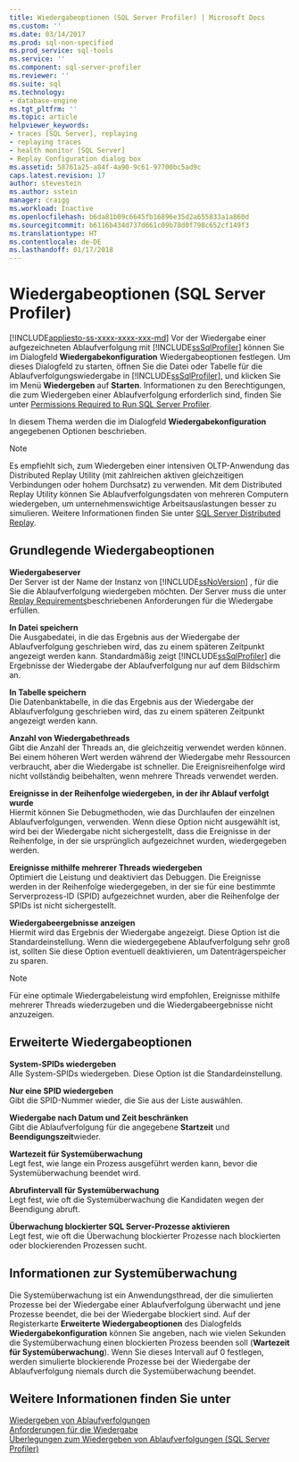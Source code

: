 ```yaml
---
title: Wiedergabeoptionen (SQL Server Profiler) | Microsoft Docs
ms.custom: ''
ms.date: 03/14/2017
ms.prod: sql-non-specified
ms.prod_service: sql-tools
ms.service: ''
ms.component: sql-server-profiler
ms.reviewer: ''
ms.suite: sql
ms.technology:
- database-engine
ms.tgt_pltfrm: ''
ms.topic: article
helpviewer_keywords:
- traces [SQL Server], replaying
- replaying traces
- health monitor [SQL Server]
- Replay Configuration dialog box
ms.assetid: 58761a25-a84f-4a90-9c61-97700bc5ad9c
caps.latest.revision: 17
author: stevestein
ms.author: sstein
manager: craigg
ms.workload: Inactive
ms.openlocfilehash: b6da81b09c6645fb16896e35d2a655833a1a860d
ms.sourcegitcommit: b6116b434d737d661c09b78d0f798c652cf149f3
ms.translationtype: HT
ms.contentlocale: de-DE
ms.lasthandoff: 01/17/2018
---
```

# <a name="replay-options-sql-server-profiler"></a>Wiedergabeoptionen (SQL Server Profiler)
[!INCLUDE[appliesto-ss-xxxx-xxxx-xxx-md](../../includes/appliesto-ss-xxxx-xxxx-xxx-md.md)] Vor der Wiedergabe einer aufgezeichneten Ablaufverfolgung mit [!INCLUDE[ssSqlProfiler](../../includes/sssqlprofiler-md.md)] können Sie im Dialogfeld **Wiedergabekonfiguration** Wiedergabeoptionen festlegen. Um dieses Dialogfeld zu starten, öffnen Sie die Datei oder Tabelle für die Ablaufverfolgungswiedergabe in [!INCLUDE[ssSqlProfiler](../../includes/sssqlprofiler-md.md)], und klicken Sie im Menü **Wiedergeben** auf **Starten**. Informationen zu den Berechtigungen, die zum Wiedergeben einer Ablaufverfolgung erforderlich sind, finden Sie unter [Permissions Required to Run SQL Server Profiler](../../tools/sql-server-profiler/permissions-required-to-run-sql-server-profiler.md).  
  
 In diesem Thema werden die im Dialogfeld **Wiedergabekonfiguration** angegebenen Optionen beschrieben.  
  
> [!NOTE]  
>  Es empfiehlt sich, zum Wiedergeben einer intensiven OLTP-Anwendung das Distributed Replay Utility (mit zahlreichen aktiven gleichzeitigen Verbindungen oder hohem Durchsatz) zu verwenden. Mit dem Distributed Replay Utility können Sie Ablaufverfolgungsdaten von mehreren Computern wiedergeben, um unternehmenswichtige Arbeitsauslastungen besser zu simulieren. Weitere Informationen finden Sie unter [SQL Server Distributed Replay](../../tools/distributed-replay/sql-server-distributed-replay.md).  
  
## <a name="basic-replay-options"></a>Grundlegende Wiedergabeoptionen  
 **Wiedergabeserver**  
 Der Server ist der Name der Instanz von [!INCLUDE[ssNoVersion](../../includes/ssnoversion-md.md)] , für die Sie die Ablaufverfolgung wiedergeben möchten. Der Server muss die unter [Replay Requirements](../../tools/sql-server-profiler/replay-requirements.md)beschriebenen Anforderungen für die Wiedergabe erfüllen.  
  
 **In Datei speichern**  
 Die Ausgabedatei, in die das Ergebnis aus der Wiedergabe der Ablaufverfolgung geschrieben wird, das zu einem späteren Zeitpunkt angezeigt werden kann. Standardmäßig zeigt [!INCLUDE[ssSqlProfiler](../../includes/sssqlprofiler-md.md)] die Ergebnisse der Wiedergabe der Ablaufverfolgung nur auf dem Bildschirm an.  
  
 **In Tabelle speichern**  
 Die Datenbanktabelle, in die das Ergebnis aus der Wiedergabe der Ablaufverfolgung geschrieben wird, das zu einem späteren Zeitpunkt angezeigt werden kann.  
  
 **Anzahl von Wiedergabethreads**  
 Gibt die Anzahl der Threads an, die gleichzeitig verwendet werden können. Bei einem höheren Wert werden während der Wiedergabe mehr Ressourcen verbraucht, aber die Wiedergabe ist schneller. Die Ereignisreihenfolge wird nicht vollständig beibehalten, wenn mehrere Threads verwendet werden.  
  
 **Ereignisse in der Reihenfolge wiedergeben, in der ihr Ablauf verfolgt wurde**  
 Hiermit können Sie Debugmethoden, wie das Durchlaufen der einzelnen Ablaufverfolgungen, verwenden. Wenn diese Option nicht ausgewählt ist, wird bei der Wiedergabe nicht sichergestellt, dass die Ereignisse in der Reihenfolge, in der sie ursprünglich aufgezeichnet wurden, wiedergegeben werden.  
  
 **Ereignisse mithilfe mehrerer Threads wiedergeben**  
 Optimiert die Leistung und deaktiviert das Debuggen. Die Ereignisse werden in der Reihenfolge wiedergegeben, in der sie für eine bestimmte Serverprozess-ID (SPID) aufgezeichnet wurden, aber die Reihenfolge der SPIDs ist nicht sichergestellt.  
  
 **Wiedergabeergebnisse anzeigen**  
 Hiermit wird das Ergebnis der Wiedergabe angezeigt. Diese Option ist die Standardeinstellung. Wenn die wiedergegebene Ablaufverfolgung sehr groß ist, sollten Sie diese Option eventuell deaktivieren, um Datenträgerspeicher zu sparen.  
  
> [!NOTE]  
>  Für eine optimale Wiedergabeleistung wird empfohlen, Ereignisse mithilfe mehrerer Threads wiederzugeben und die Wiedergabeergebnisse nicht anzuzeigen.  
  
## <a name="advanced-replay-options"></a>Erweiterte Wiedergabeoptionen  
 **System-SPIDs wiedergeben**  
 Alle System-SPIDs wiedergeben. Diese Option ist die Standardeinstellung.  
  
 **Nur eine SPID wiedergeben**  
 Gibt die SPID-Nummer wieder, die Sie aus der Liste auswählen.  
  
 **Wiedergabe nach Datum und Zeit beschränken**  
 Gibt die Ablaufverfolgung für die angegebene **Startzeit** und **Beendigungszeit**wieder.  
  
 **Wartezeit für Systemüberwachung**  
 Legt fest, wie lange ein Prozess ausgeführt werden kann, bevor die Systemüberwachung beendet wird.  
  
 **Abrufintervall für Systemüberwachung**  
 Legt fest, wie oft die Systemüberwachung die Kandidaten wegen der Beendigung abruft.  
  
 **Überwachung blockierter SQL Server-Prozesse aktivieren**  
 Legt fest, wie oft die Überwachung blockierter Prozesse nach blockierten oder blockierenden Prozessen sucht.  
  
## <a name="about-the-health-monitor"></a>Informationen zur Systemüberwachung  
 Die Systemüberwachung ist ein Anwendungsthread, der die simulierten Prozesse bei der Wiedergabe einer Ablaufverfolgung überwacht und jene Prozesse beendet, die bei der Wiedergabe blockiert sind. Auf der Registerkarte **Erweiterte Wiedergabeoptionen** des Dialogfelds **Wiedergabekonfiguration** können Sie angeben, nach wie vielen Sekunden die Systemüberwachung einen blockierten Prozess beenden soll (**Wartezeit für Systemüberwachung**). Wenn Sie dieses Intervall auf 0 festlegen, werden simulierte blockierende Prozesse bei der Wiedergabe der Ablaufverfolgung niemals durch die Systemüberwachung beendet.  
  
## <a name="see-also"></a>Weitere Informationen finden Sie unter  
 [Wiedergeben von Ablaufverfolgungen](../../tools/sql-server-profiler/replay-traces.md)   
 [Anforderungen für die Wiedergabe](../../tools/sql-server-profiler/replay-requirements.md)   
 [Überlegungen zum Wiedergeben von Ablaufverfolgungen &#40;SQL Server Profiler&#41;](../../tools/sql-server-profiler/considerations-for-replaying-traces-sql-server-profiler.md)  
  
  
